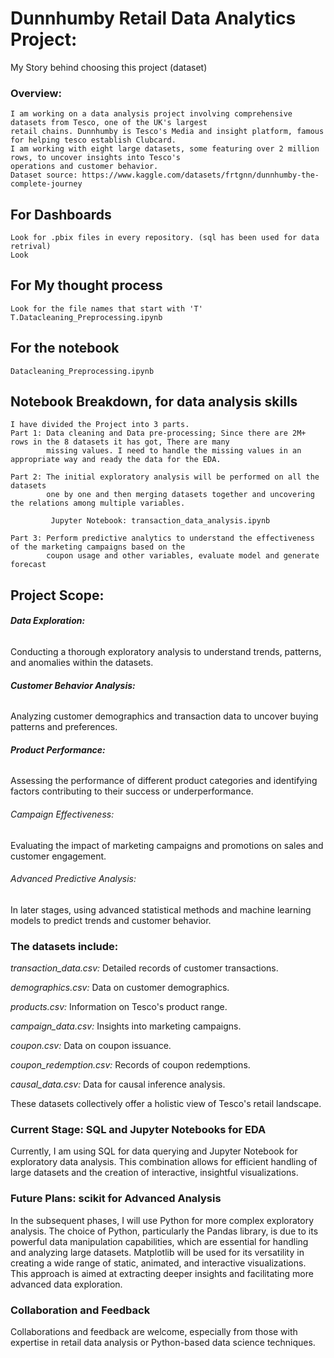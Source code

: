 
# **Dunnhumby Retail Data Analytics Project:**

My Story behind choosing this project (dataset)

### **Overview:**

    I am working on a data analysis project involving comprehensive datasets from Tesco, one of the UK's largest 
    retail chains. Dunnhumby is Tesco's Media and insight platform, famous for helping tesco establish Clubcard. 
    I am working with eight large datasets, some featuring over 2 million rows, to uncover insights into Tesco's 
    operations and customer behavior.
    Dataset source: https://www.kaggle.com/datasets/frtgnn/dunnhumby-the-complete-journey 


## For Dashboards
    Look for .pbix files in every repository. (sql has been used for data retrival)
    Look

## For My thought process
    Look for the file names that start with 'T'
    T.Datacleaning_Preprocessing.ipynb

## For the notebook
    Datacleaning_Preprocessing.ipynb

## Notebook Breakdown, for data analysis skills
    I have divided the Project into 3 parts. 
    Part 1: Data cleaning and Data pre-processing; Since there are 2M+ rows in the 8 datasets it has got, There are many
            missing values. I need to handle the missing values in an appropriate way and ready the data for the EDA.
    
    Part 2: The initial exploratory analysis will be performed on all the datasets 
            one by one and then merging datasets together and uncovering the relations among multiple variables.
               
             Jupyter Notebook: transaction_data_analysis.ipynb

    Part 3: Perform predictive analytics to understand the effectiveness of the marketing campaigns based on the 
            coupon usage and other variables, evaluate model and generate forecast 
            


## **Project Scope:**


###### **Data Exploration:** 
Conducting a thorough exploratory analysis to understand trends, patterns, and anomalies within the datasets.

###### **Customer Behavior Analysis:** 
Analyzing customer demographics and transaction data to uncover buying patterns and preferences.

###### **Product Performance:** 
Assessing the performance of different product categories and identifying factors contributing to their success or underperformance.

###### Campaign Effectiveness: 
Evaluating the impact of marketing campaigns and promotions on sales and customer engagement.

###### Advanced Predictive Analysis:

In later stages, using advanced statistical methods and machine learning models to predict trends and customer behavior.



### **The datasets include:**

_transaction_data.csv:_  Detailed records of customer transactions.

_demographics.csv:_ Data on customer demographics.

_products.csv:_ Information on Tesco's product range.

_campaign_data.csv:_ Insights into marketing campaigns.

_coupon.csv:_ Data on coupon issuance.

_coupon_redemption.csv:_ Records of coupon redemptions.

_causal_data.csv:_ Data for causal inference analysis.

These datasets collectively offer a holistic view of Tesco's retail landscape.

### **Current Stage: SQL and Jupyter Notebooks for EDA**

Currently, I am using SQL for data querying and Jupyter Notebook for 
exploratory data analysis. This combination allows for efficient handling of large datasets and the creation of 
interactive, insightful visualizations.

### **Future Plans: scikit for Advanced Analysis**

In the subsequent phases, I will use Python for more complex exploratory analysis. 
The choice of Python, particularly the Pandas library, is due to its powerful data manipulation capabilities, which are essential for handling and analyzing large datasets. 
Matplotlib will be used for its versatility in creating a wide range of static, animated, and interactive visualizations.
This approach is aimed at extracting deeper insights and facilitating more advanced data exploration.

### **Collaboration and Feedback**
Collaborations and feedback are welcome, especially from those with expertise in retail data analysis or Python-based data science techniques.